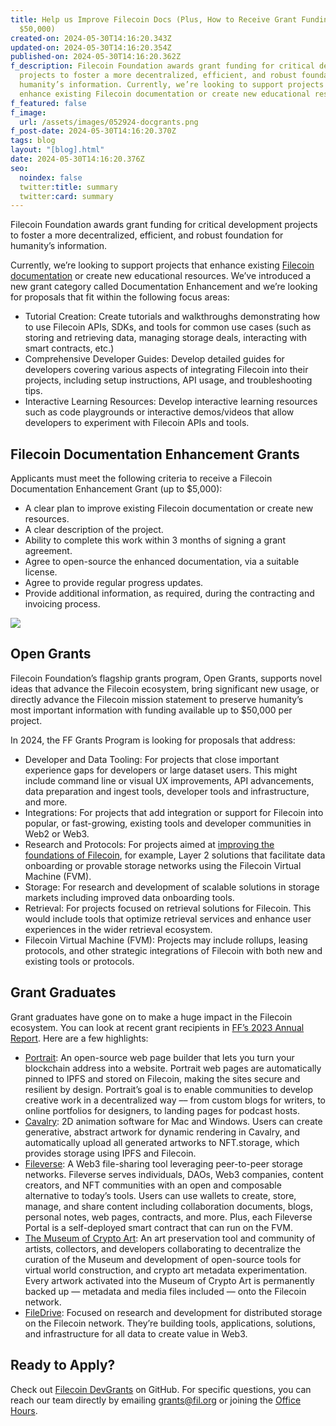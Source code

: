 ```yaml
---
title: Help us Improve Filecoin Docs (Plus, How to Receive Grant Funding up to
  $50,000)
created-on: 2024-05-30T14:16:20.343Z
updated-on: 2024-05-30T14:16:20.354Z
published-on: 2024-05-30T14:16:20.362Z
f_description: Filecoin Foundation awards grant funding for critical development
  projects to foster a more decentralized, efficient, and robust foundation for
  humanity’s information. Currently, we’re looking to support projects that
  enhance existing Filecoin documentation or create new educational resources.
f_featured: false
f_image:
  url: /assets/images/052924-docgrants.png
f_post-date: 2024-05-30T14:16:20.370Z
tags: blog
layout: "[blog].html"
date: 2024-05-30T14:16:20.376Z
seo:
  noindex: false
  twitter:title: summary
  twitter:card: summary
---
```

Filecoin Foundation awards grant funding for critical development projects to foster a more decentralized, efficient, and robust foundation for humanity’s information. 

Currently, we’re looking to support projects that enhance existing [Filecoin documentation](https://docs.filecoin.io/) or create new educational resources. We’ve introduced a new grant category called Documentation Enhancement and we’re looking for proposals that fit within the following focus areas:

* Tutorial Creation: Create tutorials and walkthroughs demonstrating how to use Filecoin APIs, SDKs, and tools for common use cases (such as storing and retrieving data, managing storage deals, interacting with smart contracts, etc.)
* Comprehensive Developer Guides: Develop detailed guides for developers covering various aspects of integrating Filecoin into their projects, including setup instructions, API usage, and troubleshooting tips.
* Interactive Learning Resources: Develop interactive learning resources such as code playgrounds or interactive demos/videos that allow developers to experiment with Filecoin APIs and tools.

## Filecoin Documentation Enhancement Grants

Applicants must meet the following criteria to receive a Filecoin Documentation Enhancement Grant (up to $5,000):

* A clear plan to improve existing Filecoin documentation or create new resources.
* A clear description of the project.
* Ability to complete this work within 3 months of signing a grant agreement.
* Agree to open-source the enhanced documentation, via a suitable license.
* Agree to provide regular progress updates.
* Provide additional information, as required, during the contracting and invoicing process.

![](https://lh7-us.googleusercontent.com/QlQhUNfnSZZIsArn3X86yPwNe8qe9F31tFIms1esHKV5jzlo3KJNstz1-nq403fSDD8lxazTqeGvS1UCa96m84_7ll03TSv0dZKG-fKkb2Nv_EJgP0tYPUAzAROdRz8dXJc_gNMFEDfT0yk-sQbfaLE)

## Open Grants

Filecoin Foundation’s flagship grants program, Open Grants, supports novel ideas that advance the Filecoin ecosystem, bring significant new usage, or directly advance the Filecoin mission statement to preserve humanity’s most important information with funding available up to $50,000 per project. 

In 2024, the FF Grants Program is looking for proposals that address:

* Developer and Data Tooling: For projects that close important experience gaps for developers or large dataset users. This might include command line or visual UX improvements, API advancements, data preparation and ingest tools, developer tools and infrastructure, and more.
* Integrations: For projects that add integration or support for Filecoin into popular, or fast-growing, existing tools and developer communities in Web2 or Web3.
* Research and Protocols: For projects aimed at [improving the foundations of Filecoin](https://www.glacier.io/filecoin), for example, Layer 2 solutions that facilitate data onboarding or provable storage networks using the Filecoin Virtual Machine (FVM). 
* Storage: For research and development of scalable solutions in storage markets including improved data onboarding tools.
* Retrieval: For projects focused on retrieval solutions for Filecoin. This would include tools that optimize retrieval services and enhance user experiences in the wider retrieval ecosystem.
* Filecoin Virtual Machine (FVM): Projects may include rollups, leasing protocols, and other strategic integrations of Filecoin with both new and existing tools or protocols.

## Grant Graduates

Grant graduates have gone on to make a huge impact in the Filecoin ecosystem. You can look at recent grant recipients in [FF’s 2023 Annual Report](https://www.figma.com/proto/OpRYFQO34ycc5N7YIMeGAe/2023-FF-Annual-Report?node-id=1-11370). Here are a few highlights:  

* [Portrait](https://portrait.gg/): An open-source web page builder that lets you turn your blockchain address into a website. Portrait web pages are automatically pinned to IPFS and stored on Filecoin, making the sites secure and resilient by design. Portrait’s goal is to enable communities to develop creative work in a decentralized way –– from custom blogs for writers, to online portfolios for designers, to landing pages for podcast hosts. 
* [Cavalry](https://cavalry.scenegroup.co/): 2D animation software for Mac and Windows. Users can create generative, abstract artwork for dynamic rendering in Cavalry, and automatically upload all generated artworks to NFT.storage, which provides storage using IPFS and Filecoin.
* [Fileverse](https://fileverse.io/): A Web3 file-sharing tool leveraging peer-to-peer storage networks. Fileverse serves individuals, DAOs, Web3 companies, content creators, and NFT communities with an open and composable alternative to today’s tools. Users can use wallets to create, store, manage, and share content including collaboration documents, blogs, personal notes, web pages, contracts, and more. Plus, each Fileverse Portal is a self-deployed smart contract that can run on the FVM.  
* [The Museum of Crypto Art](https://app.museumofcryptoart.com/): An art preservation tool and community of artists, collectors, and developers collaborating to decentralize the curation of the Museum and development of open-source tools for virtual world construction, and crypto art metadata experimentation. Every artwork activated into the Museum of Crypto Art is permanently backed up — metadata and media files included — onto the Filecoin network. 
* [FileDrive](https://filedrive.io): Focused on research and development for distributed storage on the Filecoin network. They’re building tools, applications, solutions, and infrastructure for all data to create value in Web3.

## Ready to Apply?

Check out [Filecoin DevGrants](https://github.com/filecoin-project/devgrants) on GitHub. For specific questions, you can reach our team directly by emailing [grants@fil.org](mailto:grants@fil.org) or joining the [Office Hours](https://calendly.com/filecoin-grants/office-hours-ama).